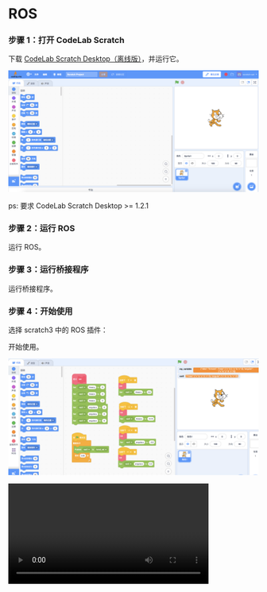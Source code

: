 # ROS
### 步骤 1：打开 CodeLab Scratch
下载 [CodeLab Scratch Desktop（离线版）](https://www.codelab.club/blog/codelab-download/)，并运行它。

![](../img/scratch3-home.png)

ps: 要求 CodeLab Scratch Desktop >= 1.2.1

### 步骤 2：运行 ROS
运行 ROS。

### 步骤 3：运行桥接程序
运行桥接程序。

### 步骤 4：开始使用
选择 scratch3 中的 ROS 插件：

开始使用。

![](/img/rrf_ros.png)

<video width=80% src="/video/rrf_ros.MP4" controls="controls"></video>
